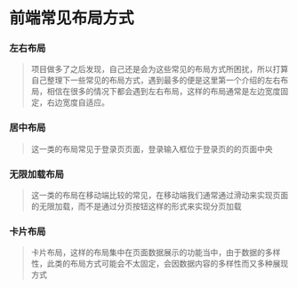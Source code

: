 # 前端常见布局方式

### 左右布局

> 项目做多了之后发现，自己还是会为这些常见的布局方式所困扰，所以打算自己整理下一些常见的布局方式，遇到最多的便是这里第一个介绍的左右布局，相信在很多的情况下都会遇到左右布局，这样的布局通常是左边宽度固定，右边宽度自适应。

### 居中布局

> 这一类的布局常见于登录页页面，登录输入框位于登录页的的页面中央

### 无限加载布局

> 这一类的布局在移动端比较的常见，在移动端我们通常通过滑动来实现页面的无限加载，而不是通过分页按钮这样的形式来实现分页加载

### 卡片布局

> 卡片布局，这样的布局集中在页面数据展示的功能当中，由于数据的多样性，此类的布局方式可能会不太固定，会因数据内容的多样性而又多种展现方式





